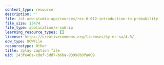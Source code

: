 ```yaml
---
content_type: resource
description: ''
file: /ol-ocw-studio-app/courses/res-6-012-introduction-to-probability-spring-2018/243fe46acdef5dd7b6ba93990b8fa009_WTyLg_I1oFY.vtt
file_size: 13474
file_type: application/x-subrip
learning_resource_types: []
license: https://creativecommons.org/licenses/by-nc-sa/4.0/
ocw_type: OCWFile
resourcetype: Other
title: 3play caption file
uid: 243fe46a-cdef-5dd7-b6ba-93990b8fa009
---
```

